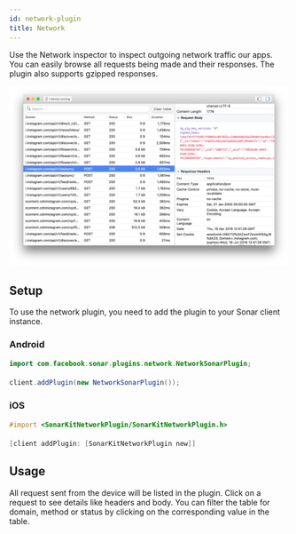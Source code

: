```yaml
---
id: network-plugin
title: Network
---
```


Use the Network inspector to inspect outgoing network traffic our apps. You can easily browse all requests being made and their responses. The plugin also supports gzipped responses.

![Netowrk plugin](/docs/assets/network.png)

## Setup

To use the network plugin, you need to add the plugin to your Sonar client instance.

### Android

```java
import com.facebook.sonar.plugins.network.NetworkSonarPlugin;

client.addPlugin(new NetworkSonarPlugin());
```

### iOS

```objective-c
#import <SonarKitNetworkPlugin/SonarKitNetworkPlugin.h>

[client addPlugin: [SonarKitNetworkPlugin new]]
```

## Usage

All request sent from the device will be listed in the plugin. Click on a request to see details like headers and body. You can filter the table for domain, method or status by clicking on the corresponding value in the table.
